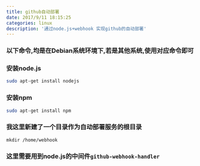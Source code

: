 ```yaml
---
title: github自动部署
date: 2017/9/11 18:15:25
categories: linux
description: '通过node.js+webhook 实现github的自动部署'
---
```


### 以下命令,均是在Debian系统环境下,若是其他系统,使用对应命令即可

### 安装node.js
```bash
sudo apt-get install nodejs
```

### 安装npm
```bash
sudo apt-get install npm
```

### 我这里新建了一个目录作为自动部署服务的根目录
```
mkdir /home/webhook
```
### 这里需要用到node.js的中间件`github-webhook-handler`
```bash


